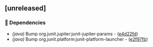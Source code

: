 ## [unreleased]

### 🤖 Dependencies

- *(java)* Bump org.junit.jupiter:junit-jupiter-params - ([e4d22fd](https://github.com/jexxa-projects/ESPAdapters/commit/e4d22fd0c862e6a1ae68b0ce93daf582304ab798))
- *(java)* Bump org.junit.platform:junit-platform-launcher - ([e2f97fb](https://github.com/jexxa-projects/ESPAdapters/commit/e2f97fb8b14dcd5f307c500703b1cd965ca58468))

<!-- generated by git-cliff -->
